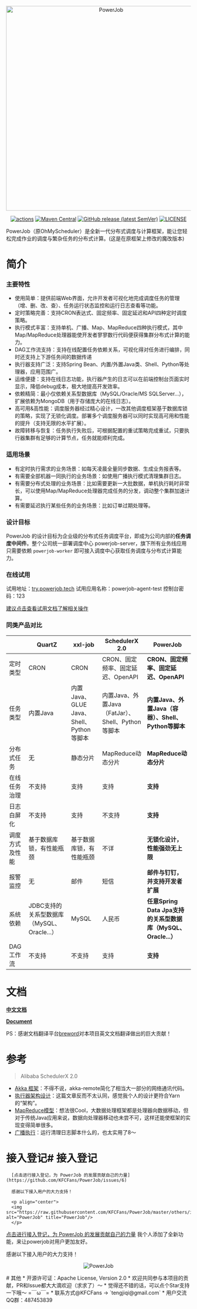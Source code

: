 <p align="center">
<img src="https://raw.githubusercontent.com/KFCFans/PowerJob/master/others/images/logo.png" alt="PowerJob" title="PowerJob" width="557"/>
</p>

<p align="center">
<a href="https://github.com/KFCFans/PowerJob/actions"><img src="https://github.com/KFCFans/PowerJob/workflows/Java%20CI%20with%20Maven/badge.svg?branch=master" alt="actions"></a>
<a href="https://search.maven.org/search?q=com.github.kfcfans"><img alt="Maven Central" src="https://img.shields.io/maven-central/v/com.github.kfcfans/powerjob-worker"></a>
<a href="https://github.com/KFCFans/PowerJob/releases"><img alt="GitHub release (latest SemVer)" src="https://img.shields.io/github/v/release/kfcfans/powerjob?color=%23E59866"></a>
<a href="https://github.com/KFCFans/PowerJob/blob/master/LICENSE"><img src="https://img.shields.io/github/license/KFCFans/PowerJob" alt="LICENSE"></a>
</p>

PowerJob（原OhMyScheduler）是全新一代分布式调度与计算框架，能让您轻松完成作业的调度与繁杂任务的分布式计算。(这是在原框架上修改的魔改版本)
# 简介
### 主要特性
* 使用简单：提供前端Web界面，允许开发者可视化地完成调度任务的管理（增、删、改、查）、任务运行状态监控和运行日志查看等功能。
* 定时策略完善：支持CRON表达式、固定频率、固定延迟和API四种定时调度策略。
* 执行模式丰富：支持单机、广播、Map、MapReduce四种执行模式，其中Map/MapReduce处理器能使开发者寥寥数行代码便获得集群分布式计算的能力。
* DAG工作流支持：支持在线配置任务依赖关系，可视化得对任务进行编排，同时还支持上下游任务间的数据传递
* 执行器支持广泛：支持Spring Bean、内置/外置Java类、Shell、Python等处理器，应用范围广。
* 运维便捷：支持在线日志功能，执行器产生的日志可以在前端控制台页面实时显示，降低debug成本，极大地提高开发效率。
* 依赖精简：最小仅依赖关系型数据库（MySQL/Oracle/MS SQLServer...），扩展依赖为MongoDB（用于存储庞大的在线日志）。
* 高可用&高性能：调度服务器经过精心设计，一改其他调度框架基于数据库锁的策略，实现了无锁化调度。部署多个调度服务器可以同时实现高可用和性能的提升（支持无限的水平扩展）。
* 故障转移与恢复：任务执行失败后，可根据配置的重试策略完成重试，只要执行器集群有足够的计算节点，任务就能顺利完成。

### 适用场景
* 有定时执行需求的业务场景：如每天凌晨全量同步数据、生成业务报表等。
* 有需要全部机器一同执行的业务场景：如使用广播执行模式清理集群日志。
* 有需要分布式处理的业务场景：比如需要更新一大批数据，单机执行耗时非常长，可以使用Map/MapReduce处理器完成任务的分发，调动整个集群加速计算。
* 有需要延迟执行某些任务的业务场景：比如订单过期处理等。

### 设计目标
PowerJob 的设计目标为企业级的分布式任务调度平台，即成为公司内部的**任务调度中间件**。整个公司统一部署调度中心 powerjob-server，旗下所有业务线应用只需要依赖 `powerjob-worker` 即可接入调度中心获取任务调度与分布式计算能力。

### 在线试用
试用地址：[try.powerjob.tech](http://try.powerjob.tech/)
试用应用名称：powerjob-agent-test
控制台密码：123

[建议点击查看试用文档了解相关操作](https://www.yuque.com/powerjob/guidence/hnbskn)

### 同类产品对比
|                | QuartZ                   | xxl-job                                  | SchedulerX 2.0                                    | PowerJob                                                |
| -------------- | ------------------------ | ---------------------------------------- | ------------------------------------------------- | ------------------------------------------------------------ |
| 定时类型       | CRON                     | CRON                                     | CRON、固定频率、固定延迟、OpenAPI                 | **CRON、固定频率、固定延迟、OpenAPI**                        |
| 任务类型       | 内置Java                 | 内置Java、GLUE Java、Shell、Python等脚本 | 内置Java、外置Java（FatJar）、Shell、Python等脚本 | **内置Java、外置Java（容器）、Shell、Python等脚本**          |
| 分布式任务     | 无                       | 静态分片                                 | MapReduce动态分片                                 | **MapReduce动态分片**                                        |
| 在线任务治理   | 不支持                   | 支持                                     | 支持                                              | **支持**                                                     |
| 日志白屏化     | 不支持                   | 支持                                     | 不支持                                            | **支持**                                                     |
| 调度方式及性能 | 基于数据库锁，有性能瓶颈 | 基于数据库锁，有性能瓶颈                 | 不详                                              | **无锁化设计，性能强劲无上限**                               |
| 报警监控       | 无                       | 邮件                                     | 短信                                              | **邮件与钉钉，并支持开发者扩展**                             |
| 系统依赖       | JDBC支持的关系型数据库（MySQL、Oracle...）                    | MySQL                                    | 人民币        | **任意Spring Data Jpa支持的关系型数据库（MySQL、Oracle...）** |
| DAG工作流      | 不支持                   | 不支持                                   | 支持                                              | **支持**                                   |


# 文档
**[中文文档](https://www.yuque.com/powerjob/guidence/ztn4i5)**

**[Document](https://www.yuque.com/powerjob/en/xrdoqw)**

PS：感谢文档翻译平台[breword](https://www.breword.com/)对本项目英文文档翻译做出的巨大贡献！

# 参考
>Alibaba SchedulerX 2.0

* [Akka 框架](https://yq.aliyun.com/articles/709946?spm=a2c4e.11153959.teamhomeleft.67.6a0560c9bZEnZq)：不得不说，akka-remote简化了相当大一部分的网络通讯代码。
* [执行器架构设计](https://yq.aliyun.com/articles/704121?spm=a2c4e.11153959.teamhomeleft.97.371960c9qhB1mB)：这篇文章反而不太认同，感觉我个人的设计更符合Yarn的“架构”。
* [MapReduce模型](https://yq.aliyun.com/articles/706820?spm=a2c4e.11153959.teamhomeleft.83.6a0560c9bZEnZq)：想法很Cool，大数据处理框架都是处理器向数据移动，但对于传统Java应用来说，数据向处理器移动也未尝不可，这样还能使框架的实现变得简单很多。
* [广播执行](https://yq.aliyun.com/articles/716203?spm=a2c4e.11153959.teamhomeleft.40.371960c9qhB1mB)：运行清理日志脚本什么的，也太实用了8～
# 接入登记# 接入登记
      [点击进行接入登记，为 PowerJob 的发展贡献自己的力量](https://github.com/KFCFans/PowerJob/issues/6)
      
      感谢以下接入用户的大力支持！
      
      <p align="center">
      <img src="https://raw.githubusercontent.com/KFCFans/PowerJob/master/others/images/powerjob_user.png" alt="PowerJob" title="PowerJob"/>
      </p>
[点击进行接入登记，为 PowerJob 的发展贡献自己的力量](https://github.com/KFCFans/PowerJob/issues/6)
我个人添加了全新功能，来让powerjob对用户更加友好。

感谢以下接入用户的大力支持！

<p align="center">
<img src="https://raw.githubusercontent.com/KFCFans/PowerJob/master/others/images/powerjob_user.png" alt="PowerJob" title="PowerJob"/>
</p>
# 其他
* 开源许可证：Apache License, Version 2.0
* 欢迎共同参与本项目的贡献，PR和Issue都大大滴欢迎（求求了）～
* 觉得还不错的话，可以点个Star支持一下哦～ =￣ω￣=
* 联系方式@KFCFans -> `tengjiqi@gmail.com`
* 用户交流QQ群：487453839
